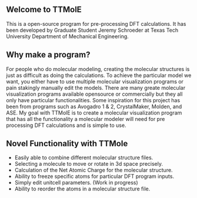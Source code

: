 ## Welcome to TTMolE

This is a open-source program for pre-processing DFT calculations.
It has been developed by Graduate Student Jeremy Schroeder at Texas Tech University Department of Mechanical Engineering. 

## Why make a program?

For people who do molecular modeling, creating the molecular structures is just as difficult as doing the calculations. 
To achieve the particular model we want, you either have to use multiple molecular visualization programs or pain stakingly manually edit the models. 
There are many greate molecular visualization programs available opensource or commercially but they all only have particular functionalities. 
Some inspiration for this project has been from programs such as Avogadro 1 & 2, CrystalMaker, Molden, and ASE.
My goal with TTMolE is to create a molecular visualization program that has all the functionality a molecular modeler will need for pre processing DFT calculations and is simple to use.

## Novel Functionality with TTMole

* Easily able to combine different molecular structure files.
* Selecting a molecule to move or rotate in 3d space precisely.
* Calculation of the Net Atomic Charge for the molecular structure.
* Ability to freeze specific atoms for particular DFT program inputs.
* Simply edit unitcell parameters. (Work in progress)
* Ability to reorder the atoms in a molecular structure file.

